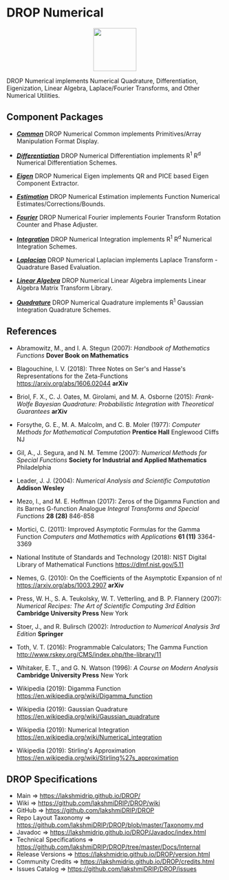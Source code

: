 # DROP Numerical

<p align="center"><img src="https://github.com/lakshmiDRIP/DROP/blob/master/DRIP_Logo.gif?raw=true" width="100"></p>

DROP Numerical implements Numerical Quadrature, Differentiation, Eigenization, Linear Algebra,
 Laplace/Fourier Transforms, and Other Numerical Utilities.


## Component Packages

 * [***Common***](https://github.com/lakshmiDRIP/DROP/tree/master/src/main/java/org/drip/numerical/common)
 DROP Numerical Common implements Primitives/Array Manipulation Format Display.

 * [***Differentiation***](https://github.com/lakshmiDRIP/DROP/tree/master/src/main/java/org/drip/numerical/differentiation)
 DROP Numerical Differentiation implements R<sup>1</sup> R<sup>d</sup> Numerical Differentiation Schemes.

 * [***Eigen***](https://github.com/lakshmiDRIP/DROP/tree/master/src/main/java/org/drip/numerical/eigen)
 DROP Numerical Eigen implements QR and PICE based Eigen Component Extractor.

 * [***Estimation***](https://github.com/lakshmiDRIP/DROP/tree/master/src/main/java/org/drip/numerical/estimation)
 DROP Numerical Estimation implements Function Numerical Estimates/Corrections/Bounds.

 * [***Fourier***](https://github.com/lakshmiDRIP/DROP/tree/master/src/main/java/org/drip/numerical/fourier)
 DROP Numerical Fourier implements Fourier Transform Rotation Counter and Phase Adjuster.

 * [***Integration***](https://github.com/lakshmiDRIP/DROP/tree/master/src/main/java/org/drip/numerical/integration)
 DROP Numerical Integration implements R<sup>1</sup> R<sup>d</sup> Numerical Integration Schemes.

 * [***Laplacian***](https://github.com/lakshmiDRIP/DROP/tree/master/src/main/java/org/drip/numerical/laplacian)
 DROP Numerical Laplacian implements Laplace Transform - Quadrature Based Evaluation.

 * [***Linear Algebra***](https://github.com/lakshmiDRIP/DROP/tree/master/src/main/java/org/drip/numerical/linearalgebra)
 DROP Numerical Linear Algebra implements Linear Algebra Matrix Transform Library.

 * [***Quadrature***](https://github.com/lakshmiDRIP/DROP/tree/master/src/main/java/org/drip/numerical/quadrature)
 DROP Numerical Quadrature implements R<sup>1</sup> Gaussian Integration Quadrature Schemes.


## References

 * Abramowitz, M., and I. A. Stegun (2007): <i>Handbook of Mathematics Functions</i> <b>Dover Book on
 Mathematics</b>

 * Blagouchine, I. V. (2018): Three Notes on Ser's and Hasse's Representations for the Zeta-Functions
 https://arxiv.org/abs/1606.02044 <b>arXiv</b>

 * Briol, F. X., C. J. Oates, M. Girolami, and M. A. Osborne (2015): <i>Frank-Wolfe Bayesian Quadrature:
 Probabilistic Integration with Theoretical Guarantees</i> <b>arXiv</b>

 * Forsythe, G. E., M. A. Malcolm, and C. B. Moler (1977): <i>Computer Methods for Mathematical
 Computation</i> <b>Prentice Hall</b> Englewood Cliffs NJ

 * Gil, A., J. Segura, and N. M. Temme (2007): <i>Numerical Methods for Special Functions</i> <b>Society for
 Industrial and Applied Mathematics</b> Philadelphia

 * Leader, J. J. (2004): <i>Numerical Analysis and Scientific Computation</i> <b>Addison Wesley</b>

 * Mezo, I., and M. E. Hoffman (2017): Zeros of the Digamma Function and its Barnes G-function Analogue
 <i>Integral Transforms and Special Functions</i> <b>28 (28)</b> 846-858

 * Mortici, C. (2011): Improved Asymptotic Formulas for the Gamma Function <i>Computers and Mathematics with
 Applications</i> <b>61 (11)</b> 3364-3369

 * National Institute of Standards and Technology (2018): NIST Digital Library of Mathematical Functions
 https://dlmf.nist.gov/5.11

 * Nemes, G. (2010): On the Coefficients of the Asymptotic Expansion of n! https://arxiv.org/abs/1003.2907
 <b>arXiv</b>

 * Press, W. H., S. A. Teukolsky, W. T. Vetterling, and B. P. Flannery (2007): <i>Numerical Recipes: The Art of Scientific Computing 3rd Edition</i> <b>Cambridge University Press</b> New York

 * Stoer, J., and R. Bulirsch (2002): <i>Introduction to Numerical Analysis 3rd Edition</i> <b>Springer</b>

 * Toth, V. T. (2016): Programmable Calculators; The Gamma Function http://www.rskey.org/CMS/index.php/the-library/11

 * Whitaker, E. T., and G. N. Watson (1996): <i>A Course on Modern Analysis</i> <b>Cambridge University
 Press</b> New York

 * Wikipedia (2019): Digamma Function https://en.wikipedia.org/wiki/Digamma_function

 * Wikipedia (2019): Gaussian Quadrature https://en.wikipedia.org/wiki/Gaussian_quadrature

 * Wikipedia (2019): Numerical Integration https://en.wikipedia.org/wiki/Numerical_integration

 * Wikipedia (2019): Stirling's Approximation https://en.wikipedia.org/wiki/Stirling%27s_approximation


## DROP Specifications

 * Main                     => https://lakshmidrip.github.io/DROP/
 * Wiki                     => https://github.com/lakshmiDRIP/DROP/wiki
 * GitHub                   => https://github.com/lakshmiDRIP/DROP
 * Repo Layout Taxonomy     => https://github.com/lakshmiDRIP/DROP/blob/master/Taxonomy.md
 * Javadoc                  => https://lakshmidrip.github.io/DROP/Javadoc/index.html
 * Technical Specifications => https://github.com/lakshmiDRIP/DROP/tree/master/Docs/Internal
 * Release Versions         => https://lakshmidrip.github.io/DROP/version.html
 * Community Credits        => https://lakshmidrip.github.io/DROP/credits.html
 * Issues Catalog           => https://github.com/lakshmiDRIP/DROP/issues
